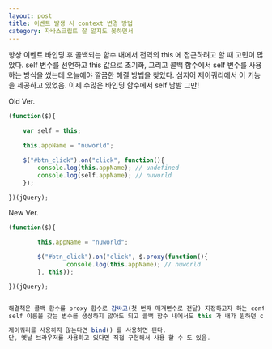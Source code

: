 ```yaml
---
layout: post
title: 이벤트 발생 시 context 변경 방법
category: 자바스크립트 잘 알지도 못하면서
---
```


항상 이벤트 바인딩 후 콜백되는 함수 내에서 전역의 this 에 접근하려고 할 때 고민이 많았다.
self 변수를 선언하고 this 값으로 초기화, 그리고 콜백 함수에서 self 변수를 사용하는 방식을 썼는데 오늘에야 깔끔한 해결 방법을 찾았다.
심지어 제이쿼리에서 이 기능을 제공하고 있었음.
이제 수많은 바인딩 함수에서 self 남발 그만!


Old Ver.
~~~javascript
(function($){

	var self = this;

	this.appName = "nuworld";

	$("#btn_click").on("click", function(){
		console.log(this.appName); // undefined
		console.log(self.appName); // nuworld
	});

})(jQuery);
~~~

New Ver.
~~~javascript
(function($){

        this.appName = "nuworld";

        $("#btn_click").on("click", $.proxy(function(){
                console.log(this.appName); // nuworld
        }, this));

})(jQuery);


해결책은 콜백 함수를 proxy 함수로 감싸고(첫 번째 매개변수로 전달) 지정하고자 하는 context 를 두 번째 매개변수에 담아 호출하면 끝.
self 이름을 갖는 변수를 생성하지 않아도 되고 콜백 함수 내에서도 this 가 내가 원하던 context 로 변경됐다!

제이쿼리를 사용하지 않는다면 bind() 를 사용하면 된다.
단, 옛날 브라우저를 사용하고 있다면 직접 구현해서 사용 할 수 도 있음.
